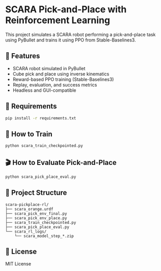 # SCARA Pick-and-Place with Reinforcement Learning

This project simulates a SCARA robot performing a pick-and-place task using PyBullet and trains it using PPO from Stable-Baselines3.

## 🚀 Features
- SCARA robot simulated in PyBullet
- Cube pick and place using inverse kinematics
- Reward-based PPO training (Stable-Baselines3)
- Replay, evaluation, and success metrics
- Headless and GUI-compatible

## 🧰 Requirements
```bash
pip install -r requirements.txt
```

## 🏁 How to Train
```bash
python scara_train_checkpointed.py
```

## 🎬 How to Evaluate Pick-and-Place
```bash
python scara_pick_place_eval.py
```

## 📁 Project Structure
```
scara-pickplace-rl/
├── scara_orange.urdf
├── scara_pick_env_final.py
├── scara_pick_env_place.py
├── scara_train_checkpointed.py
├── scara_pick_place_eval.py
└── scara_rl_logs/
    └── scara_model_step_*.zip
```

## 📜 License
MIT License
